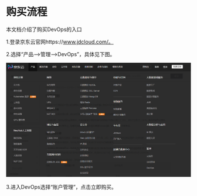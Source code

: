 # 购买流程

本文档介绍了购买DevOps的入口


1.登录京东云官网https://www.jdcloud.com/。

2.选择“产品-->管理-->DevOps”，具体见下图。

![image](https://github.com/jdcloudcom/cn/blob/DevOps/image/DevOps/Pricing1.png)

3.进入DevOps选择“账户管理”，点击立即购买。
